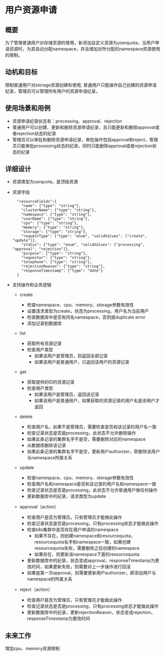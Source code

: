 用户资源申请
======
## 概要
为了管理普通用户对存储资源的使用，新添加自定义资源为userquota，当用户申请资源时，为其自动分配namespace，并且增加对所分配的namespace资源使用的限制。

## 动机和目标
限制普通用户对storage资源创建和使用, 普通用户只能操作自己创建的资源申请纪录，管理员可以管理所有用户的资源申请纪录。

## 使用场景和用例
 * 资源申请纪录状态有：processing、approval、rejection
 * 普通用户可以创建、更新和删除资源申请纪录，且只能更新和删除approval或者rejection状态的纪录
 * 管理员可以审批和删除资源申请纪录，审批操作包括approval和reject，管理员只能审批processing状态的纪录，同时只能删除approval或者rejection状态的纪录

## 详细设计
* 资源类型为usrquota，是顶级资源
* 资源字段

		"resourceFields":{
          "name": {"type": "string"},
          "clusterName": {"type": "string"},
          "namespace": {"type": "string"},
          "userName": {"type": "string"},
          "cpu": {"type": "string"},
          "memory": {"type": "string"},
          "storage": {"type": "string"},
          "requestType": {"type": "enum", "validValues": ["create", "update"]},
          "status": {"type": "enum", "validValues": ["processing", "approval", "rejection"]},
          "purpose": {"type": "string"},
          "requestor": {"type": "string"},
          "telephone": {"type": "string"},
          "rejectionReason": {"type": "string"},
          "responseTimestamp": {"type": "date"}
    	} 

* 支持操作和业务逻辑

  * create 
    * 检查namespace、cpu、memory、storage参数有效性
    * 设置请求类型为create，状态为processing，用户名为当前用户
    * 检查数据库中是否有同名namespace，否则报duplicate error
    * 添加记录到数据库 

  * list
    * 获取所有资源记录
    * 检查用户类型
		* 如果该用户是管理员，则返回全部记录
		* 如果该用户是普通用户，只返回该用户的资源记录

  * get
    * 获取提供的ID的资源记录
    * 检查用户类型
		* 如果该用户是管理员，返回该记录
		* 如果该用户是普通用户，如果获取的资源记录的用户名是该用户才返回

  * delete
    * 检查用户名，如果不是管理员，需要检查是否和该记录的用户名一致
    * 检查记录状态是否是processing，此状态不允许删除操作
    * 如果此条记录的集群名字不是空，需要删除对应的namespace
    * 从数据库删除该记录
    * 如果此条记录的集群名字不是空，更新用户authorizer，即删除该用户与namespace所属关系

  * update
    * 检查namespace、cpu、memory、storage参数有效性
    * 检查用户名和namespace是否和该记录的用户名和namespace一致
    * 检查记录状态是否是processing，此状态不允许普通用户做任何操作
    * 更新数据库中的纪录，请求类型为update

  * approval（action）
    * 检查用户是否为管理员，只有管理员才能做此操作
    * 检查记录状态是否是processing，只有processing状态才能做此操作
    * 检查k8s集群中是否存在用户申请的namespace
		* 如果不存在，则创建namespace和resourcequota， resourcequota名字和namespace一致，如果创建resourcequota失败，需要删除之前创建的namespace
		* 如果存在，则更新该namespace下面的resourcequota 
    * 更新数据库中的纪录，状态变成approval，responseTimestamp为更改时间，如果更新失败，则需要对上一步操作进行回滚
    * 如果是第一次approval，则需要更新用户authorizer，即添加用户与namespace的所属关系
    
  * reject（action）
     * 检查用户是否为管理员，只有管理员才能做此操作
     * 检查记录状态是否是processing，只有processing状态才能做此操作
     * 更新数据库中的纪录，更新rejectionReason，状态变成rejection，responseTimestamp为更改时间


## 未来工作
增加cpu、memory资源限制